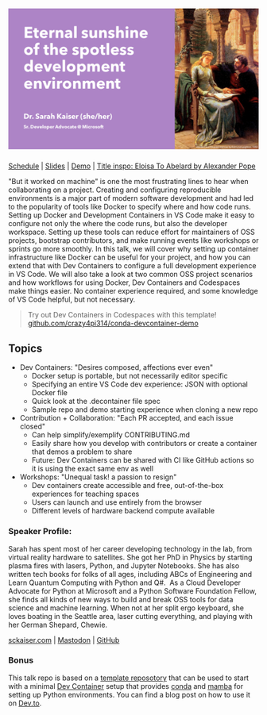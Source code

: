 # ![PyCascades 2023: Eternal sunshine of the spotless development environment](pycascades.png)
[Schedule](https://2023.pycascades.com/program/talks/eternal-sunshine-of-the-spotless-development-environment/) | [Slides](slides.pdf) | [Demo](demo.ipynb) | [Title inspo: Eloisa To Abelard by Alexander Pope](https://gutenberg.org/cache/epub/9413/pg9413-images.html#link2H_4_0051:~:text=Eternal%20sunshine%20of%20the%20spotless%20mind!)

"But it worked on machine" is one the most frustrating lines to hear when collaborating on a project. Creating and configuring reproducible environments is a major part of modern software development and had led to the popularity of tools like Docker to specify where and how code runs. Setting up Docker and Development Containers in VS Code make it easy to configure not only the where the code runs, but also the developer workspace. Setting up these tools can reduce effort for maintainers of OSS projects, bootstrap contributors, and make running events like workshops or sprints go more smoothly.
In this talk, we will cover why setting up container infrastructure like Docker can be useful for your project, and how you can extend that with Dev Containers to configure a full development experience in VS Code. We will also take a look at two common OSS project scenarios and how workflows for using Docker, Dev Containers and Codespaces make things easier. No container experience required, and some knowledge of VS Code helpful, but not necessary.

> Try out Dev Containers in Codespaces with this template! [github.com/crazy4pi314/conda-devcontainer-demo](https://github.com/crazy4pi314/conda-devcontainer-demo)

## Topics

- Dev Containers: "Desires composed, affections ever even"
  - Docker setup is portable, but not necessarily editor specific
  - Specifying an entire VS Code dev experience: JSON with optional Docker file
  - Quick look at the .decontainer file spec
  - Sample repo and demo starting experience when cloning a new repo
- Contribution + Collaboration: "Each PR accepted, and each issue closed"
  - Can help simplify/exemplify CONTRIBUTING.md
  - Easily share how you develop with contributors or create a container that demos a problem to share
  - Future: Dev Containers can be shared with CI like GitHub actions so it is using the exact same env as well
- Workshops: "Unequal task! a passion to resign"
  - Dev containers create accessible and free, out-of-the-box experiences for teaching spaces
  - Users can launch and use entirely from the browser
  - Different levels of hardware backend compute available

### Speaker Profile:

Sarah has spent most of her career developing technology in the lab, from virtual reality hardware to satellites. She got her PhD in Physics by starting plasma fires with lasers, Python, and Jupyter Notebooks. She has also written tech books for folks of all ages, including ABCs of Engineering and Learn Quantum Computing with Python and Q#.  As a Cloud Developer Advocate for Python at Microsoft and a Python Software Foundation Fellow, she finds all kinds of new ways to build and break OSS tools for data science and machine learning. When not at her split ergo keyboard, she loves boating in the Seattle area, laser cutting everything, and playing with her German Shepard, Chewie.

[sckaiser.com](https://sckaiser.com) | [Mastodon](https://mathstodon.xyz/@crazy4pi314) | [GitHub](https://github.com/crazy4pi314)

### Bonus

This talk repo is based on a [template reposotory](https://github.com/crazy4pi314/conda-devcontainer-demo?WT.mc_id=python-91783-sarahakaiser) that can be used to start with a minimal [Dev Container](https://containers.dev/) setup that provides [conda](https://github.com/conda/conda) and [mamba](https://github.com/mamba-org/mamba) for setting up Python environments.
You can find a blog post on how to use it on [Dev.to](https://dev.to/crazy4pi314/how-to-get-the-best-conda-environment-experience-in-codespaces-4na9?WT.mc_id=python-91783-sarahakaiser).
